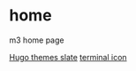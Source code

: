 # home
m3 home page

<!-- 
not working anymore?

inkscape -z -l dui.svg dui.png
inkscape -z -l gotty.svg gotty.png

python:

python3 -m virtualenv env
virtualenv -p python2.7 env

source env/bin/activate

make

deactivate

 -->

[Hugo themes slate](https://themes.gohugo.io/slate/)
[terminal icon](https://commons.wikimedia.org/wiki/File:Octicons-terminal.svg)
